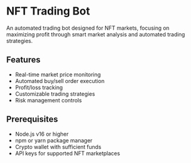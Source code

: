 # NFT Trading Bot

An automated trading bot designed for NFT markets, focusing on maximizing profit through smart market analysis and automated trading strategies.

## Features

- Real-time market price monitoring
- Automated buy/sell order execution
- Profit/loss tracking
- Customizable trading strategies
- Risk management controls

## Prerequisites

- Node.js v16 or higher
- npm or yarn package manager
- Crypto wallet with sufficient funds
- API keys for supported NFT marketplaces